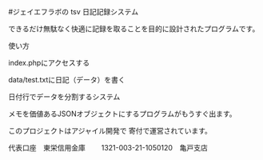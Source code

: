 
#ジェイエフラボの tsv
日記記録システム

できるだけ無駄なく快適に記録を取ることを目的に設計されたプログラムです。

使い方

index.phpにアクセスする

data/test.txtに日記（データ）を書く

日付行でデータを分割するシステム

メモを価値あるJSONオブジェクトにするプログラムがもうすぐ出ます。

このプロジェクトはアジャイル開発で 寄付で運営されています。

代表口座　東栄信用金庫 　　1321-003-21-1050120　亀戸支店
